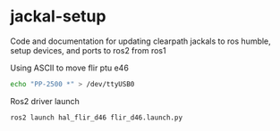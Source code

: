 # jackal-setup
Code and documentation for updating clearpath jackals to ros humble, setup devices, and ports to ros2 from ros1

Using ASCII to move flir ptu e46

```bash
echo "PP-2500 *" > /dev/ttyUSB0
```

Ros2 driver launch
```bash
ros2 launch hal_flir_d46 flir_d46.launch.py
```

